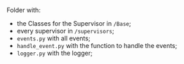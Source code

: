 Folder with:
- the Classes for the Supervisor in `/Base`;
- every supervisor in `/supervisors`;
- `events.py` with all events;
- `handle_event.py` with the function to handle the events;
- `logger.py` with the logger;